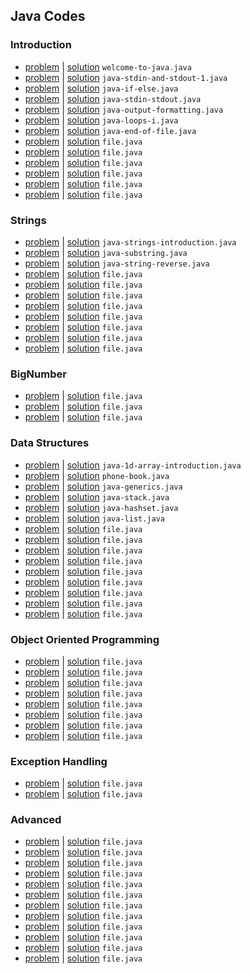## Java Codes
### Introduction
- [problem](https://www.hackerrank.com/challenges/welcome-to-java) | [solution](welcome-to-java.java) `welcome-to-java.java`
- [problem](https://www.hackerrank.com/challenges/java-stdin-and-stdout-1) | [solution](java-stdin-and-stdout-1.java) `java-stdin-and-stdout-1.java`
- [problem](https://www.hackerrank.com/challenges/java-if-else) | [solution](java-if-else.java) `java-if-else.java`
- [problem](https://www.hackerrank.com/challenges/java-stdin-stdout) | [solution](java-stdin-stdout.java) `java-stdin-stdout.java`
- [problem](https://www.hackerrank.com/challenges/java-output-formatting) | [solution](java-output-formatting.java) `java-output-formatting.java`
- [problem](https://www.hackerrank.com/challenges/java-loops-i) | [solution](java-loops-i.java) `java-loops-i.java`
- [problem](https://www.hackerrank.com/challenges/java-end-of-file) | [solution](java-end-of-file.java) `java-end-of-file.java`
- [problem](link) | [solution](file.java) `file.java`
- [problem](link) | [solution](file.java) `file.java`
- [problem](link) | [solution](file.java) `file.java`
- [problem](link) | [solution](file.java) `file.java`
- [problem](link) | [solution](file.java) `file.java`
- [problem](link) | [solution](file.java) `file.java`
### Strings
- [problem](https://www.hackerrank.com/challenges/java-strings-introduction) | [solution](java-strings-introduction.java) `java-strings-introduction.java`
- [problem](https://www.hackerrank.com/challenges/java-substring) | [solution](java-substring.java) `java-substring.java`
- [problem](https://www.hackerrank.com/challenges/java-string-reverse) | [solution](java-string-reverse.java) `java-string-reverse.java`
- [problem](link) | [solution](file.java) `file.java`
- [problem](link) | [solution](file.java) `file.java`
- [problem](link) | [solution](file.java) `file.java`
- [problem](link) | [solution](file.java) `file.java`
- [problem](link) | [solution](file.java) `file.java`
- [problem](link) | [solution](file.java) `file.java`
- [problem](link) | [solution](file.java) `file.java`
- [problem](link) | [solution](file.java) `file.java`
### BigNumber
- [problem](link) | [solution](file.java) `file.java`
- [problem](link) | [solution](file.java) `file.java`
- [problem](link) | [solution](file.java) `file.java`
### Data Structures
- [problem](https://www.hackerrank.com/challenges/java-1d-array-introduction) | [solution](java-1d-array-introduction.java) `java-1d-array-introduction.java`
- [problem](https://www.hackerrank.com/challenges/phone-book) | [solution](phone-book.java) `phone-book.java`
- [problem](https://www.hackerrank.com/challenges/java-generics) | [solution](java-generics.java) `java-generics.java`
- [problem](https://www.hackerrank.com/challenges/java-stack) | [solution](java-stack.java) `java-stack.java`
- [problem](https://www.hackerrank.com/challenges/java-hashset) | [solution](java-hashset.java) `java-hashset.java`
- [problem](https://www.hackerrank.com/challenges/java-list) | [solution](java-list.java) `java-list.java`
- [problem](link) | [solution](file.java) `file.java`
- [problem](link) | [solution](file.java) `file.java`
- [problem](link) | [solution](file.java) `file.java`
- [problem](link) | [solution](file.java) `file.java`
- [problem](link) | [solution](file.java) `file.java`
- [problem](link) | [solution](file.java) `file.java`
- [problem](link) | [solution](file.java) `file.java`
- [problem](link) | [solution](file.java) `file.java`
- [problem](link) | [solution](file.java) `file.java`
### Object Oriented Programming
- [problem](link) | [solution](file.java) `file.java`
- [problem](link) | [solution](file.java) `file.java`
- [problem](link) | [solution](file.java) `file.java`
- [problem](link) | [solution](file.java) `file.java`
- [problem](link) | [solution](file.java) `file.java`
- [problem](link) | [solution](file.java) `file.java`
- [problem](link) | [solution](file.java) `file.java`
- [problem](link) | [solution](file.java) `file.java`
### Exception Handling
- [problem](link) | [solution](file.java) `file.java`
- [problem](link) | [solution](file.java) `file.java`
### Advanced
- [problem](link) | [solution](file.java) `file.java`
- [problem](link) | [solution](file.java) `file.java`
- [problem](link) | [solution](file.java) `file.java`
- [problem](link) | [solution](file.java) `file.java`
- [problem](link) | [solution](file.java) `file.java`
- [problem](link) | [solution](file.java) `file.java`
- [problem](link) | [solution](file.java) `file.java`
- [problem](link) | [solution](file.java) `file.java`
- [problem](link) | [solution](file.java) `file.java`
- [problem](link) | [solution](file.java) `file.java`
- [problem](link) | [solution](file.java) `file.java`
- [problem](link) | [solution](file.java) `file.java`